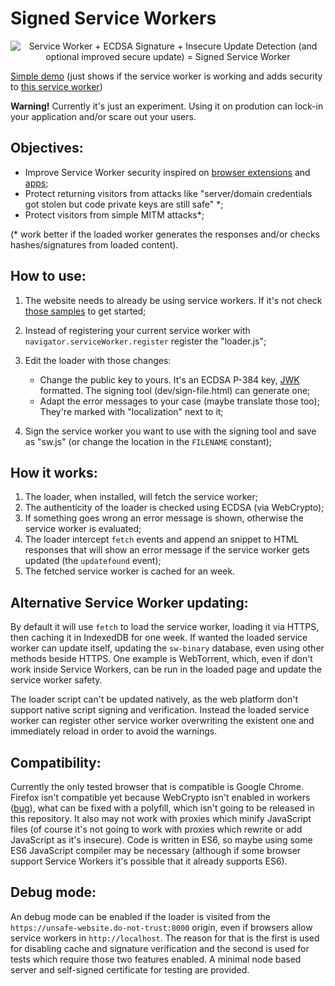 # Signed Service Workers

<p align="center">
  <img src="https://i.imgur.com/hFTheP0.png" alt="Service Worker + ECDSA Signature + Insecure Update Detection (and optional improved secure update) = Signed Service Worker"/>
</p>

[Simple demo](https://qgustavor.github.io/signed-service-workers/) (just shows if the service worker is working and adds security to [this service worker](https://gist.github.com/adactio/4d588bb8a65fa11a3ea3))

**Warning!** Currently it's just an experiment. Using it on prodution can lock-in your application and/or scare out your users.

## Objectives:

* Improve Service Worker security inspired on [browser extensions](https://developer.chrome.com/extensions/packaging) and [apps](https://developer.android.com/tools/publishing/app-signing.html);
* Protect returning visitors from attacks like "server/domain credentials got stolen but code private keys are still safe" *;
* Protect visitors from simple MITM attacks*;
 
(* work better if the loaded worker generates the responses and/or checks hashes/signatures from loaded content).

## How to use:

1. The website needs to already be using service workers. If it's not check [those samples](https://github.com/GoogleChrome/samples/tree/gh-pages/service-worker) to get started;

2. Instead of registering your current service worker with `navigator.serviceWorker.register` 
   register the "loader.js";
3. Edit the loader with those changes:
    * Change the public key to yours. It's an ECDSA P-384 key, [JWK](https://tools.ietf.org/html/rfc7517)
      formatted. The signing tool (dev/sign-file.html) can generate one;
    * Adapt the error messages to your case (maybe translate those too); 
      They're marked with "localization" next to it;
4. Sign the service worker you want to use with the signing tool and save 
    as "sw.js" (or change the location in the `FILENAME` constant);

## How it works:

1. The loader, when installed, will fetch the service worker;
2. The authenticity of the loader is checked using ECDSA (via WebCrypto);
3. If something goes wrong an error message is shown, otherwise the service 
   worker is evaluated;
4. The loader intercept `fetch` events and append an snippet to HTML responses 
   that will show an error message if the service worker gets updated (the
   `updatefound` event);
5. The fetched service worker is cached for an week.

## Alternative Service Worker updating:

By default it will use `fetch` to load the service worker, loading it via HTTPS, then caching it in 
IndexedDB for one week. If wanted the loaded service worker can update
itself, updating the `sw-binary` database, even using other methods beside HTTPS. One example is
WebTorrent, which, even if don't work inside Service Workers,
can be run in the loaded page and update the service worker safety.

The loader script can't be updated natively, as the web platform don't
support native script signing and verification. Instead the loaded service worker
can register other service worker overwriting the existent one and immediately reload
in order to avoid the warnings.

## Compatibility:

Currently the only tested browser that is compatible is Google Chrome. Firefox isn't
compatible yet because WebCrypto isn't enabled in workers ([bug](https://bugzilla.mozilla.org/show_bug.cgi?id=842818])),
what can be fixed with a polyfill, which isn't going to be released in this repository.
It also may not work with proxies which minify JavaScript files (of course it's not going to work with proxies which
rewrite or add JavaScript as it's insecure). Code is written in ES6, so maybe using some ES6 JavaScript compiler may
be necessary (although if some browser support Service Workers it's possible that it already supports ES6).

## Debug mode:

An debug mode can be enabled if the loader is visited from the `https://unsafe-website.do-not-trust:8000`
origin, even if browsers allow service workers in `http://localhost`. The reason for that is the first
is used for disabling cache and signature verification and the second is used for tests which require
those two features enabled. A minimal node based server and self-signed certificate for testing are provided.
